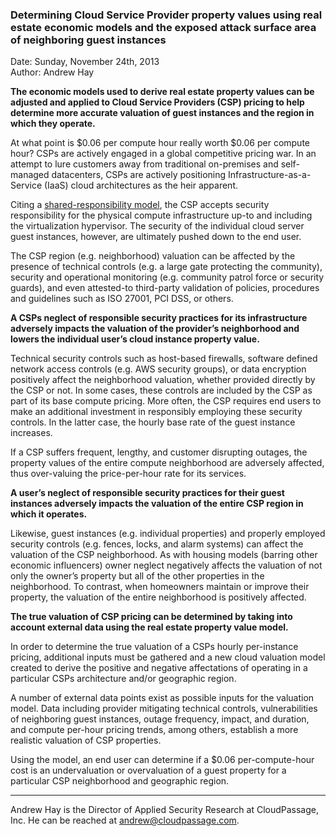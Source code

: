 ### Determining Cloud Service Provider property values using real estate economic models and the exposed attack surface area of neighboring guest instances

Date: Sunday, November 24th, 2013
<br />Author: Andrew Hay

<b>The economic models used to derive real estate property values can be adjusted and applied to Cloud Service Providers (CSP) pricing to help determine more accurate valuation of guest instances and the region in which they operate.</b>

At what point is $0.06 per compute hour really worth $0.06 per compute hour? CSPs are actively engaged in a global competitive pricing war. In an attempt to lure customers away from traditional on-premises and self-managed datacenters, CSPs are actively positioning Infrastructure-as-a-Service (IaaS) cloud architectures as the heir apparent. 

Citing a <a href="http://media.amazonwebservices.com/pdf/AWS_Security_Whitepaper.pdf" target="new">shared-responsibility model</a>, the CSP accepts security responsibility for the physical compute infrastructure up-to and including the virtualization hypervisor. The security of the individual cloud server guest instances, however, are ultimately pushed down to the end user. 

The CSP region (e.g. neighborhood) valuation can be affected by the presence of technical controls (e.g. a large gate protecting the community), security and operational monitoring (e.g. community patrol force or security guards), and even attested-to third-party validation of policies, procedures and guidelines such as ISO 27001, PCI DSS, or others.

<b>A CSPs neglect of responsible security practices for its infrastructure adversely impacts the valuation of the provider’s neighborhood and lowers the individual user’s cloud instance property value.</b>

Technical security controls such as host-based firewalls, software defined network access controls (e.g. AWS security groups), or data encryption positively affect the neighborhood valuation, whether provided directly by the CSP or not. In some cases, these controls are included by the CSP as part of its base compute pricing. More often, the CSP requires end users to make an additional investment in responsibly employing these security controls.  In the latter case, the hourly base rate of the guest instance increases.

If a CSP suffers frequent, lengthy, and customer disrupting outages, the property values of the entire compute neighborhood are adversely affected, thus over-valuing the price-per-hour rate for its services.

<b>A user’s neglect of responsible security practices for their guest instances adversely impacts the valuation of the entire CSP region in which it operates.</b>

Likewise, guest instances (e.g. individual properties) and properly employed security controls (e.g. fences, locks, and alarm systems) can affect the valuation of the CSP neighborhood. As with housing models (barring other economic influencers) owner neglect negatively affects the valuation of not only the owner’s property but all of the other properties in the neighborhood. To contrast, when homeowners maintain or improve their property, the valuation of the entire neighborhood is positively affected.

<b>The true valuation of CSP pricing can be determined by taking into account external data using the real estate property value model.</b>

In order to determine the true valuation of a CSPs hourly per-instance pricing, additional inputs must be gathered and a new cloud valuation model created to derive the positive and negative affectations of operating in a particular CSPs architecture and/or geographic region.

A number of external data points exist as possible inputs for the valuation model. Data including provider mitigating technical controls, vulnerabilities of neighboring guest instances, outage frequency, impact, and duration, and compute per-hour pricing trends, among others, establish a more realistic valuation of CSP properties.

Using the model, an end user can determine if a $0.06 per-compute-hour cost is an undervaluation or overvaluation of a guest property for a particular CSP neighborhood and geographic region.

__________
Andrew Hay is the Director of Applied Security Research at CloudPassage, Inc. He can be reached at andrew@cloudpassage.com.
